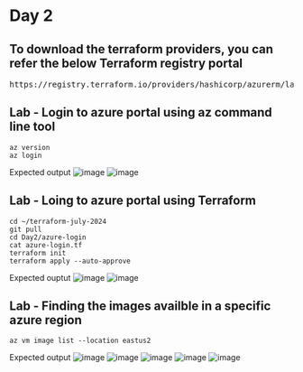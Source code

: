 # Day 2

## To download the terraform providers, you can refer the below Terraform registry portal
<pre>
https://registry.terraform.io/providers/hashicorp/azurerm/latest  
</pre>

## Lab - Login to azure portal using az command line tool
```
az version
az login
```

Expected output
![image](https://github.com/tektutor/terraform-july-2024/assets/12674043/27bd1c9c-49ba-4a17-b838-3247d4895013)
![image](https://github.com/tektutor/terraform-july-2024/assets/12674043/a3651a74-9173-4188-89dc-7376a46a7da7)

## Lab - Loing to azure portal using Terraform 
```
cd ~/terraform-july-2024
git pull
cd Day2/azure-login
cat azure-login.tf
terraform init
terraform apply --auto-approve
```

Expected ouptut
![image](https://github.com/tektutor/terraform-july-2024/assets/12674043/f6ad4203-b6fe-4c2d-be4e-f9755ef36b69)
![image](https://github.com/tektutor/terraform-july-2024/assets/12674043/c57e0c62-fb45-4c1f-a56a-b5248b3adf41)

## Lab - Finding the images availble in a specific azure region
```
az vm image list --location eastus2
```

Expected output
![image](https://github.com/tektutor/terraform-july-2024/assets/12674043/39ee56ec-8226-4023-be6d-ff156df4b59b)
![image](https://github.com/tektutor/terraform-july-2024/assets/12674043/86aa5f3e-2c96-4d32-b40d-6dbcabc87773)
![image](https://github.com/tektutor/terraform-july-2024/assets/12674043/a183f8d7-7013-4acd-b020-5ce23c51bd59)
![image](https://github.com/tektutor/terraform-july-2024/assets/12674043/a6cd6991-ee0f-4278-baa4-86d354c64ad5)
![image](https://github.com/tektutor/terraform-july-2024/assets/12674043/8df1cf3d-c511-4ad8-8021-8a65108ae33c)

